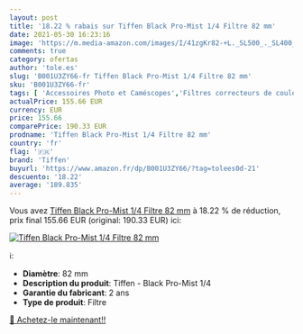 ```yaml
---
layout: post
title: '18.22 % rabais sur Tiffen Black Pro-Mist 1/4 Filtre 82 mm'
date: 2021-05-30 16:23:16
image: 'https://m.media-amazon.com/images/I/41zgKr82-+L._SL500_._SL400_.jpg'
comments: true
category: ofertas
author: 'tole.es'
slug: 'B001U3ZY66-fr Tiffen Black Pro-Mist 1/4 Filtre 82 mm'
sku: 'B001U3ZY66-fr'
tags: [ 'Accessoires Photo et Caméscopes','Filtres correcteurs de couleur et de compensation pour appareils photo et caméscopes','Filtres pour appareils photo et caméscopes','High-Tech','Photo et caméscopes','tiffen', ]
actualPrice: 155.66 EUR
currency: EUR
price: 155.66
comparePrice: 190.33 EUR
prodname: 'Tiffen Black Pro-Mist 1/4 Filtre 82 mm'
country: 'fr'
flag: '🇫🇷'
brand: 'Tiffen'
buyurl: 'https://www.amazon.fr/dp/B001U3ZY66/?tag=tolees0d-21'
descuento: '18.22'
average: '189.835'
---
```


Vous avez [Tiffen Black Pro-Mist 1/4 Filtre 82 mm](https://www.amazon.fr/dp/B001U3ZY66/?tag=tolees0d-21)  à  18.22 % de réduction, prix final  155.66 EUR (original: 190.33 EUR) ici:

[![Tiffen Black Pro-Mist 1/4 Filtre 82 mm](https://m.media-amazon.com/images/I/41zgKr82-+L._SL500_._SL400_.jpg)](https://www.amazon.fr/dp/B001U3ZY66/?tag=tolees0d-21)

ℹ️:

- <b>Diamètre</B>: 82 mm
- <b>Description du produit</b>: Tiffen - Black Pro-Mist 1/4
- <b>Garantie du fabricant</b>: 2 ans
- <b>Type de produit</b>: Filtre

[🛒 Achetez-le maintenant!!](https://www.amazon.fr/dp/B001U3ZY66/?tag=tolees0d-21)
